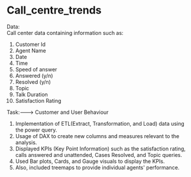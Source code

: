 # Call_centre_trends <br /> 
Data:<br /> 
Call center data containing information such as: <br /> 
1. Customer Id <br /> 
2. Agent Name <br /> 
3. Date <br /> 
4. Time <br /> 
5. Speed of answer <br /> 
6. Answered (y/n) <br /> 
7. Resolved (y/n) <br /> 
8. Topic <br />
9. Talk Duration  <br />
10. Satisfaction Rating  <br />

Task:---> Customer and User Behaviour <br /> 
1. Implementation of ETL(Extract, Transformation, and Load) data using the power query.  <br /> 
2. Usage of DAX to create new columns and measures relevant to the analysis. <br /> 
3. Displayed KPIs (Key Point Information) such as the satisfaction rating, calls answered and unattended, Cases Resolved, and Topic queries. <br /> 
4. Used Bar plots, Cards, and Gauge visuals to display the KPIs. <br /> 
5. Also, included treemaps to provide individual agents' performance. <br /> 
   




